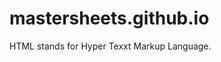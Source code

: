 # mastersheets.github.io
<!DOCTYPE>
<html>
  <head>
    <title>HTML and CSS Workshop</title>
  </head>
  <body>
    <p>HTML stands for Hyper Texxt Markup Language.</p>
  </body>
</html>
